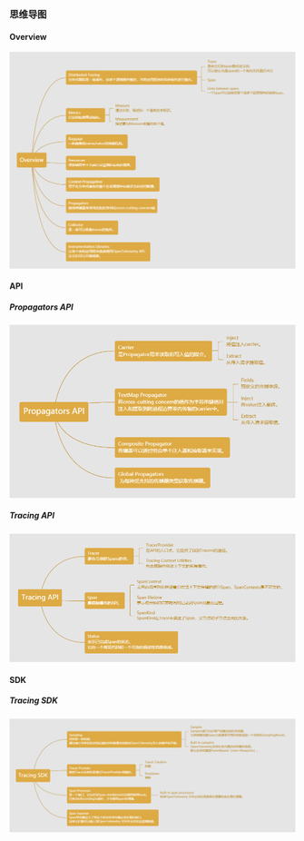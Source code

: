 ### 思维导图

#### Overview

![](https://github.com/XLab-Tongji/OpenTelemetryStudy/blob/master/pics/Overview.png)

#### API

##### Propagators API

![](https://github.com/XLab-Tongji/OpenTelemetryStudy/blob/master/pics/Propagators%20API.png)

##### Tracing API

![](https://github.com/XLab-Tongji/OpenTelemetryStudy/blob/master/pics/tracing%20API.png)

#### SDK

##### Tracing SDK

![](https://github.com/XLab-Tongji/OpenTelemetryStudy/blob/master/pics/tracing%20SDK.png)